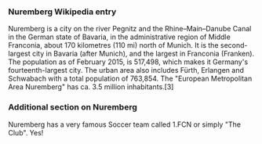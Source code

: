 ### Nuremberg Wikipedia entry

Nuremberg is a city on the river Pegnitz and the Rhine–Main–Danube Canal in the German state of Bavaria, in the administrative region of Middle Franconia, about 170 kilometres (110 mi) north of Munich. It is the second-largest city in Bavaria (after Munich), and the largest in Franconia (Franken). The population as of February 2015, is 517,498, which makes it Germany's fourteenth-largest city. The urban area also includes Fürth, Erlangen and Schwabach with a total population of 763,854. The "European Metropolitan Area Nuremberg" has ca. 3.5 million inhabitants.[3]

### Additional section on Nuremberg

Nuremberg has a very famous Soccer team called 1.FCN or simply "The Club".
Yes!
